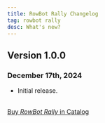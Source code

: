 ```yaml
---
title: RowBot Rally Changelog
tag: rowbot rally
desc: What's new?
---
```

## Version 1.0.0
### December 17th, 2024

- Initial release.

<br>
<a href="https://play.date/games/rowbot-rally" class="button">Buy <i>RowBot Rally</i> in Catalog</a>